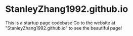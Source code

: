 # StanleyZhang1992.github.io

This is a startup page codebase
Go to the website at "StanleyZhang1992.github.io" to see the beautiful page!
